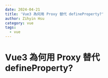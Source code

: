 ```yaml
---
date: 2024-04-21
title: 'Vue3 為何用 Proxy 替代 defineProperty?'
author: Zihyin Hsu
category: vue
tags:
  - vue
---
```


# Vue3 為何用 Proxy 替代 defineProperty?
